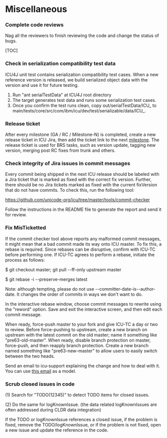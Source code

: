 # Miscellaneous

### Complete code reviews

Nag all the reviewers to finish reviewing the code and change the status of
bugs.

[TOC]

### Check in serialization compatibility test data

ICU4J unit test contains serialization compatibility test cases. When a new
reference version is released, we build serialized object data with the version
and use it for future testing.

1.  Run "ant serialTestData" at ICU4J root directory
2.  The target generates test data and runs some serialization test cases.
3.  Once you confirm the test runs clean, copy out/serialTestData/ICU_<version>
    to main/tests/core/src/com/ibm/icu/dev/test/serializable/data/ICU_<version>.

### Release ticket

After every milestone (GA / RC / Milestone-N) is completed, create a new release
ticket in ICU Jira, then add the ticket link to the next
[milestone](http://bugs.icu-project.org/trac/roadmap). The release ticket is
used for BRS tasks, such as version update, tagging new version, merging post RC
fixes from trunk and others.

### Check integrity of Jira issues in commit messages

Every commit being shipped in the next ICU release should be labeled with a Jira
ticket that is marked as fixed with the correct fix version. Further, there
should be no Jira tickets marked as fixed with the current fixVersion that do
not have commits. To check this, run the following tool:

<https://github.com/unicode-org/icu/tree/master/tools/commit-checker>

Follow the instructions in the README file to generate the report and send it
for review.

### Fix MisTicketted

If the commit checker tool above reports any malformed commit messages, it might
mean that a bad commit made its way onto ICU master. To fix this, a rebase is
required. Since rebases can be disruptive, confirm with ICU-TC before performing
one. If ICU-TC agrees to perform a rebase, initiate the process as follows:

$ git checkout master; git pull --ff-only upstream master

$ git rebase -i --preserve-merges latest

Note: although tempting, please do not use --committer-date-is--author-date. It
changes the order of commits in ways we don't want to do.

In the interactive rebase window, choose commit messages to rewrite using the
"reword" option. Save and exit the interactive screen, and then edit each commit
message.

When ready, force-push master to your fork and give ICU-TC a day or two to
review. Before force-pushing to upstream, create a new branch on upstream with
the latest commit on the old master; name it something like "pre63-old-master".
When ready, disable branch protection on master, force-push, and then reapply
branch protection. Create a new branch named something like "pre63-new-master"
to allow users to easily switch between the two heads.

Send an email to icu-support explaining the change and how to deal with it. You
can use [this email](https://sourceforge.net/p/icu/mailman/message/36426642/) as
a model.

### Scrub closed issues in code

(1) Search for "TODO(12345)" to detect TODO items for closed issues.

(2) Do the same for logKnownIssue. (the data related logKnownIssues are often
addressed during CLDR data integration)

If the TODO or logKnownIssue references a closed issue, if the problem is fixed,
remove the TODO/logKnownIssue, or if the problem is not fixed, open a new issue
and update the reference in the code.
